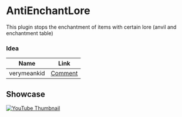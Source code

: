 # AntiEnchantLore

This plugin stops the enchantment of items with certain lore (anvil and enchantment table)

### Idea
| Name | Link |
| --- | --- |
| verymeankid | [Comment](https://www.reddit.com/r/MinecraftPlugins/comments/y0vfvt/looking_for_plugin_that_stops_specific_items_from/) |

## Showcase

[![YouTube Thumbnail](https://img.youtube.com/vi/JOgVtDYv0II/0.jpg)](https://www.youtube.com/watch?v=JOgVtDYv0II)
